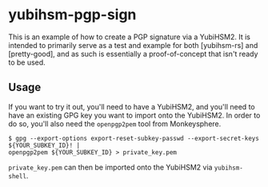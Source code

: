 # yubihsm-pgp-sign
This is an example of how to create a PGP signature via a YubiHSM2. It is intended to primarily
serve as a test and example for both [yubihsm-rs] and [pretty-good], and as such is essentially a
proof-of-concept that isn't ready to be used.

## Usage
If you want to try it out, you'll need to have a YubiHSM2, and you'll need to have an existing GPG
key you want to import onto the YubiHSM2. In order to do so, you'll also need the `openpgp2pem` tool
from Monkeysphere.
```
$ gpg --export-options export-reset-subkey-passwd --export-secret-keys ${YOUR_SUBKEY_ID}! |
openpgp2pem ${YOUR_SUBKEY_ID} > private_key.pem
```
`private_key.pem` can then be imported onto the YubiHSM2 via `yubihsm-shell`.
